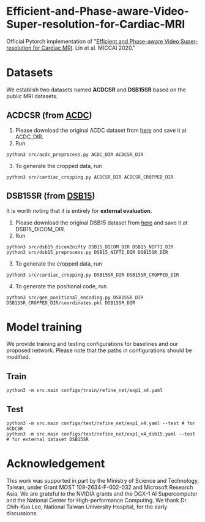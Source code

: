 # Efficient-and-Phase-aware-Video-Super-resolution-for-Cardiac-MRI
Official Pytorch implementation of "[Efficient and Phase-aware Video Super-resolution for Cardiac MRI](https://arxiv.org/abs/2005.10626). Lin et al. MICCAI 2020."

# Datasets
We establish two datasets named **ACDCSR** and **DSB15SR** based on the public MRI datasets.

## ACDCSR (from [ACDC](https://www.creatis.insa-lyon.fr/Challenge/acdc/index.html))
1. Please download the original ACDC dataset from [here](https://www.creatis.insa-lyon.fr/Challenge/acdc/index.html) and save it at ACDC_DIR.
2. Run
```
python3 src/acdc_preprocess.py ACDC_DIR ACDCSR_DIR
```
3. To generate the cropped data, run
```
python3 src/cardiac_cropping.py ACDCSR_DIR ACDCSR_CROPPED_DIR
```

## DSB15SR (from [DSB15](https://www.kaggle.com/c/second-annual-data-science-bowl))
It is worth noting that it is entirely for **external evaluation**.
1. Please download the original DSB15 dataset from [here](https://www.kaggle.com/c/second-annual-data-science-bowl) and save it at DSB15_DICOM_DIR.
2. Run
```
python3 src/dsb15_dicom2nifty DSB15_DICOM_DIR DSB15_NIFTI_DIR
python3 src/dsb15_preprocess.py DSB15_NIFTI_DIR DSB15SR_DIR
```
3. To generate the cropped data, run
```
python3 src/cardiac_cropping.py DSB15SR_DIR DSB15SR_CROPPED_DIR
```
4. To generate the positional code, run
```
python3 src/gen_positional_encoding.py DSB15SR_DIR DSB15SR_CROPPED_DIR/coordinates.pkl DSB15SR_DIR
```

# Model training
We provide training and testing configurations for baselines and our proposed network.
Please note that the paths in configurations should be modified.

## Train
```
python3 -m src.main configs/train/refine_net/exp1_x4.yaml
```

## Test
```
python3 -m src.main configs/test/refine_net/exp1_x4.yaml --test # for ACDCSR
python3 -m src.main configs/test/refine_net/exp1_x4_dsb15.yaml --test # for external dataset DSB15SR
```

# Acknowledgement
This work was supported in part by the Ministry of Science and Technology, Taiwan, under Grant MOST 109-2634-F-002-032 and Microsoft Research Asia. We are grateful to the NVIDIA grants and the DGX-1 AI Supercomputer and the National Center for High-performance Computing. We thank Dr. Chih-Kuo Lee, National Taiwan University Hospital, for the early discussions.
